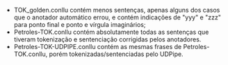 - TOK_golden.conllu contém menos sentenças, apenas alguns dos casos que o anotador automático errou, e contém indicações de "yyy" e "zzz" para ponto final e ponto e vírgula imaginários;
- Petroles-TOK.conllu contém absolutamente todas as sentenças que tiveram tokenização e sentenciação corrigidas pelos anotadores.
- Petroles-TOK-UDPIPE.conllu contém as mesmas frases de Petroles-TOK.conllu, porém tokenizadas/sentenciadas pelo UDPipe.